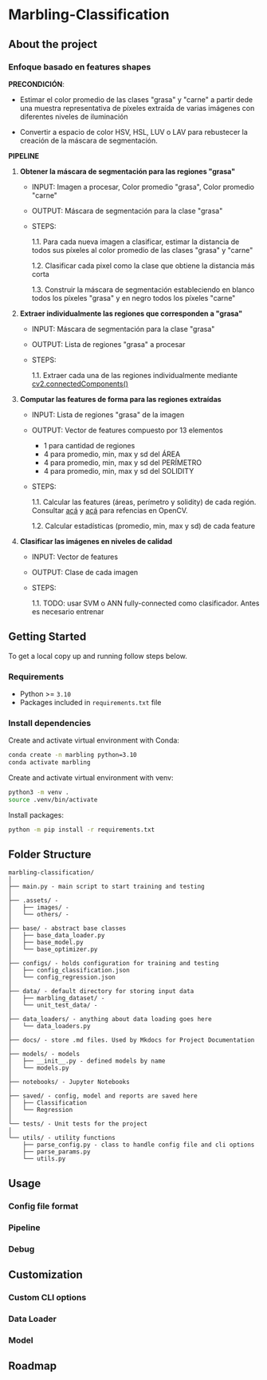 # Marbling-Classification

## About the project

### Enfoque basado en features shapes

**PRECONDICIÓN**: 

* Estimar el color promedio de las clases "grasa" y "carne" a partir dede una muestra representativa de píxeles extraída de varias imágenes con diferentes niveles de iluminación

* Convertir a espacio de color HSV, HSL, LUV o LAV para rebustecer la creación de la máscara de segmentación.

**PIPELINE**

1. **Obtener la máscara de segmentación para las regiones "grasa"**
    
    - INPUT: Imagen a procesar, Color promedio "grasa", Color promedio "carne"
   
    - OUTPUT: Máscara de segmentación para la clase "grasa"
   
    - STEPS:

        1.1. Para cada nueva imagen a clasificar, estimar la distancia de todos sus píxeles al color promedio de las clases "grasa" y "carne"
        
        1.2. Clasificar cada pixel como la clase que obtiene la distancia más corta

        1.3. Construir la máscara de segmentación estableciendo en blanco todos los píxeles "grasa" y en negro todos los píxeles "carne"

2. **Extraer individualmente las regiones que corresponden a "grasa"** 

    - INPUT: Máscara de segmentación para la clase "grasa"
   
    - OUTPUT: Lista de regiones "grasa" a procesar
   
    - STEPS:

        1.1. Extraer cada una de las regiones individualmente mediante [cv2.connectedComponents()](https://copyprogramming.com/howto/how-to-use-opencv-connectedcomponents-to-get-the-images)

3. **Computar las features de forma para las regiones extraídas**

    - INPUT: Lista de regiones "grasa" de la imagen
   
    - OUTPUT: Vector de features compuesto por 13 elementos
        
        * 1 para cantidad de regiones
        * 4 para promedio, min, max y sd del ÁREA
        * 4 para promedio, min, max y sd del PERÍMETRO
        * 4 para promedio, min, max y sd del SOLIDITY
   
    - STEPS:

        1.1. Calcular las features (áreas, perímetro y solidity) de cada región. Consultar [acá](https://docs.opencv.org/4.x/dd/d49/tutorial_py_contour_features.html) y [acá](https://docs.opencv.org/4.x/d1/d32/tutorial_py_contour_properties.html) para refencias en OpenCV.
        
        1.2. Calcular estadísticas (promedio, min, max y sd) de cada feature

4. **Clasificar las imágenes en niveles de calidad**

    - INPUT: Vector de features
   
    - OUTPUT: Clase de cada imagen
           
    - STEPS:

        1.1. TODO: usar SVM o ANN fully-connected como clasificador. Antes es necesario entrenar


## Getting Started

To get a local copy up and running follow steps below.

### Requirements
* Python >= `3.10`
* Packages included in `requirements.txt` file

### Install dependencies

Create and activate virtual environment with Conda:
```sh
conda create -n marbling python=3.10
conda activate marbling
```

Create and activate virtual environment with venv:
```sh
python3 -m venv .
source .venv/bin/activate
```


Install packages:
```sh
python -m pip install -r requirements.txt
```

## Folder Structure
  ```
  marbling-classification/
  │
  ├── main.py - main script to start training and testing
  │
  ├── .assets/ - 
  │   ├── images/ -
  │   └── others/ -
  │
  ├── base/ - abstract base classes
  │   ├── base_data_loader.py
  │   ├── base_model.py
  │   └── base_optimizer.py
  │
  ├── configs/ - holds configuration for training and testing
  │   ├── config_classification.json
  │   └── config_regression.json
  │
  ├── data/ - default directory for storing input data
  │   ├── marbling_dataset/ - 
  │   └── unit_test_data/ - 
  │
  ├── data_loaders/ - anything about data loading goes here
  │   └── data_loaders.py
  │
  ├── docs/ - store .md files. Used by Mkdocs for Project Documentation
  │
  ├── models/ - models
  │   ├── __init__.py - defined models by name
  │   └── models.py
  │
  ├── notebooks/ - Jupyter Notebooks
  │
  ├── saved/ - config, model and reports are saved here
  │   ├── Classification
  │   └── Regression
  │
  └── tests/ - Unit tests for the project
  │
  └── utils/ - utility functions
      ├── parse_config.py - class to handle config file and cli options
      ├── parse_params.py
      └── utils.py

  ```

## Usage
<!-- Models in this repo are trained on two well-known datasets: iris and boston. First is used for classification and second for regression problem.

Run classification:
   ```sh
python main.py -c configs/config_classification.json
   ```
Run regression:
   ```sh
python main.py -c configs/config_regression.json
   ``` -->

### Config file format
<!-- Config files are in `.json` format. Example of such config is shown below:
```javascript
{
    "name": "Classification",   // session name

    "model": {
        "type": "Model",    // model name
        "args": {
            "pipeline": ["scaler", "PLS", "pf", "SVC"],     // pipeline of methods
            "unions": {     // unions of methods included in pipeline
            }
        }
    },

    "tuned_parameters":[{   // hyperparameters to be tuned with search method
                        "SVC__kernel": ["rbf"],
                        "SVC__gamma": [1e-5, 1e-6, 1],
                        "SVC__C": [1, 100, 1000],
                        "PLS__n_components": [1,2,3]
                    }],

    "optimizer": "OptimizerClassification",    // name of optimizer

    "search_method":{
        "type": "GridSearchCV",    // method used to search through parameters
        "args": {
            "refit": false,
            "n_jobs": -1,
            "verbose": 2,
            "error_score": 0
        }
    },

    "cross_validation": {
        "type": "RepeatedStratifiedKFold",     // type of cross-validation used
        "args": {
            "n_splits": 5,
            "n_repeats": 10,
            "random_state": 1
        }
    },

    "data_loader": {
        "type": "Classification",      // name of dataloader class
        "args":{
            "data_path": "data/path-to-file",    // path to data
            "shuffle": true,    // if data shuffled before optimization
            "test_split": 0.2,  // use split method for model testing
            "stratify": true,   // if data stratified before optimization
            "random_state":1    // random state for repeaded output
        }
    },

    "score": "max balanced_accuracy",     // mode and metrics used for scoring
    "test_model": true,     // if model is tested after training
    "debug": false,         // debug model architecture
    "save_dir": "saved/"    // directory of saved reports, models and configs
}

```

Additional parameters can be added to config file. See `scikit-learn` documentation for description of tuned parameters, search method and cross validation. Possible metrics for model evaluation could be found [here](https://scikit-learn.org/stable/modules/model_evaluation.html). -->

### Pipeline
<!-- Methods added to config pipeline must be first defined in `models/__init__.py` file. For previous example of config file the following must be added:

  ```python
from wrappers import *
from sklearn.svm import SVC
from sklearn.preprocessing import StandardScaler
from sklearn.preprocessing import PolynomialFeatures

methods_dict = {
    'pf': PolynomialFeatures,
    'scaler': StandardScaler,
    'PLS':PLSRegressionWrapper,
    'SVC':SVC,
}
  ```
Majority of algorithms implemented in `scikit-learn` library can be directly imported and used. Some algorithms need a little modification before usage. Such an example is Partial least squares (PLS). Modification is implemented in `wrappers/wrappers.py`. In case you want to implement your own method it can be done as well. An example wrapper for Savitzky golay filter is shown in `wrappers/data_transformations.py`. Implementation must satisfy standard method calls, eg. fit(), tranform() etc. -->


### Debug

<!-- To debug model architecture set debug flag in config file to `true`. It will print model  by steps with coresponding consecutive outputs produced at each step. Model debugging will only work with `GridSearchCV` search method. In case many parameters are listed to choose from only first ones will be used for evaluation. Debugging is useful in cases when you want to get a sense of what happens at separate step. -->

## Customization


### Custom CLI options

<!-- Changing values of config file is a clean, safe and easy way of tuning hyperparameters. However, sometimes
it is better to have command line options if some values need to be changed too often or quickly.

This template uses the configurations stored in the json file by default, but by registering custom options as follows
you can change some of them using CLI flags.

  ```python
  # simple class-like object having 3 attributes, `flags`, `type`, `target`.
  CustomArgs = collections.namedtuple('CustomArgs', 'flags type target')
  options = [
        CustomArgs(['-cv', '--cross_validation'], type=int, target='cross_validation;args;n_repeats'),
      # options added here can be modified by command line flags.
]
  ```
`target` argument should be sequence of keys, which are used to access that option in the config dict. In this example, `target`
number of repeats in cross validation option is `('cross_validation', 'args', 'n_repeats')` because `config['cross_validation']['args']['n_repeats']` points to number of repeats.
 -->

### Data Loader
<!-- * **Writing your own data loader**

1. **Inherit ```BaseDataLoader```**

    `BaseDataLoader` handles:
    * Train/test procedure
    * Data shuffling

* **Usage**

    Loaded data must be assigned to data_handler (dh) in appropriate manner. If dh.X_data_test and dh.y_data_test are not assigned in advance, train/test split could be created by base data loader. In case `"test_split":0.0` is set in config file, whole dataset is used for training. Another option is to assign both train and test sets as shown below. In this case train data will be used for optimization and test data will be used for evaluation of a model.

    ```python
    data_handler.X_data = X_train
    data_handler.y_data = y_train
    data_handler.X_data_test = X_test
    data_handler.y_data_test = y_test
    ```
* **Example**

  Please refer to `data_loaders/data_loaders.py` for data loading example. -->

<!-- ### Optimizer
* **Writing your own optimizer**

1. **Inherit ```BaseOptimizer```**

    `BaseOptimizer` handles:
    * Optimization procedure
    * Model saving and loading
    * Report saving


2. **Implementing abstract methods**

    You need to implement `fitted_model()` which must return fitted model.
    Optionally you can implement format of train/test reports with `create_train_report()` and `create_test_report()`.

* **Example**

  Please refer to `optimizers/optimizers.py` for optimizer example.
 -->
### Model
<!-- * **Writing your own model**

1. **Inherit `BaseModel`**

    `BaseModel` handles:
    * Initialization defined in config pipeline
    * Modification of steps

2. **Implementing abstract methods**

    You need to implement `created_model()` which must return created model.

* **Usage**

    Initialization of pipeline methods is performed with `create_steps()`. Steps can be later modified with the use of `change_step()`. An example on how to change a step is shown bellow where Sequential feature selector is added to the pipeline.

    ```python
    def __init__(self, pipeline):
        steps = self.create_steps(pipeline)

        rf = RandomForestRegressor(random_state=1)
        clf = TransformedTargetRegressor(regressor=rf,
                                        func=np.log1p,
                                        inverse_func=np.expm1)
        sfs = SequentialFeatureSelector(clf, n_features_to_select=2, cv=3)

        steps = self.change_step('sfs', sfs, steps)

        self.model = Pipeline(steps=steps)

    ```

    Beware that in this case 'sfs' needs to be added to pipeline in config file. Otherwise, no step in the pipeline is changed.

* **Example**

  Please refer to `models/models.py` model example. -->

<!-- ## Common Questions About Hyperparameter Optimization

### How to Choose Between Random and Grid Search?
* Choose the method based on your needs. I recommend starting with grid and doing a random search if you have the time.
* Grid search is appropriate for small and quick searches of hyperparameter values that are known to perform well generally.
* Random search is appropriate for discovering new hyperparameter values or new combinations of hyperparameters, often resulting in better performance, although it may take more time to complete.

### How to Speed-Up Hyperparameter Optimization?
* Ensure that you set the “n_jobs” argument to the number of cores on your machine.
* Evaluate on a smaller sample of your dataset.
* Explore a smaller search space.
* Use fewer repeats and/or folds for cross-validation.
* Execute the search on a faster machine, such as AWS EC2.
* Use an alternate model that is faster to evaluate.

More on: [machinelearningmastery](https://machinelearningmastery.com/hyperparameter-optimization-with-random-search-and-grid-search/). -->

## Roadmap

<!-- See [open issues](https://github.com/janezlapajne/sklearn-project-template/issues) to request a feature or report a bug. -->

<!-- ## Contribution

Contributions are what make the open source community such an amazing place to learn, inspire, and create. Any contributions you make are **greatly appreciated**.

How to start with contribution:
1. Fork the Project
2. Create your Feature Branch (`git checkout -b feature/AmazingFeature`)
3. Commit your Changes (`git commit -m 'Add some AmazingFeature'`)
4. Push to the Branch (`git push origin feature/AmazingFeature`)
5. Open a Pull Request

Feel free to contribute any kind of function or enhancement.

## License
This project is licensed under the MIT License. See  LICENSE for more details.

## Acknowledgements
This project is inspired by the project [pytorch-template](https://github.com/victoresque/pytorch-template) by [Victor Huang](https://github.com/victoresque). I would like to confess that some functions, architecture and some parts of readme were directly copied from this repo. But to be honest, what should I do - the project is absolutely amazing!

Additionally, special thanks to the creator of Machine learning mastery, [Jason Brownlee, PhD](https://machinelearningmastery.com/about/) for insightful articles published!

## Consider supporting

Do you feel generous today? I am still a student and would make a good use of some extra money :P



[!["Buy Me A Coffee"](https://www.buymeacoffee.com/assets/img/custom_images/orange_img.png)](https://buymeacoffee.com/janezlapajne) -->

<!-- Odspodi ni več.

____________

This is a simple python project template for Visual studio code.

Create and activate virtual environment:

   ```sh
   python -m venv .venv
   ```
   ```sh
   "./.venv/Scripts/activate"
   ```

   or

   ```sh
   conda create -n yourenvname python=x.x anaconda
   ```
   ```sh
   conda activate yourenvname
   ```

Clear git cached files and directories:

   ```sh
   git rm --cached -r .vscode
   ```
   ```sh
   git rm --cached .env
   ```

Set path to project root directory in `.env`, e.g.:

   ```sh
   PYTHONPATH=C:\\Users\\janezla\\Documents\\python-project-template
   ```

Set python path in vscode workspace settings, e.g.:
   ```sh
   "python.pythonPath": "C:\\Users\\janezla\\Anaconda3\\envs\\yourenvname\\python"
   ``` -->

